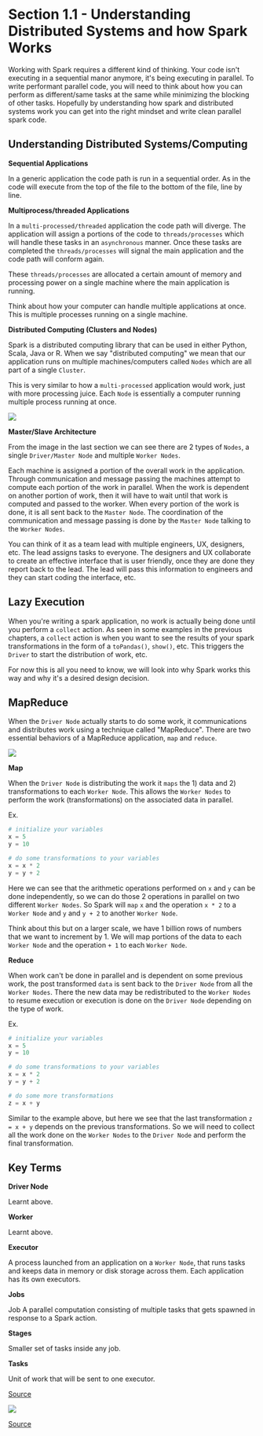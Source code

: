 # Section 1.1 - Understanding Distributed Systems and how Spark Works

Working with Spark requires a different kind of thinking. Your code isn't executing in a sequential manor anymore, it's being executing in parallel. To write performant parallel code, you will need to think about how you can perform as different/same tasks at the same while minimizing the blocking of other tasks. Hopefully by understanding how spark and distributed systems work you can get into the right mindset and write clean parallel spark code.

## Understanding Distributed Systems/Computing

**Sequential Applications**

In a generic application the code path is run in a sequential order. As in the code will execute from the top of the file to the bottom of the file, line by line.

**Multiprocess/threaded Applications**

In a `multi-processed/threaded` application the code path will diverge. The application will assign a portions of the code to `threads/processes` which will handle these tasks in an `asynchronous` manner. Once these tasks are completed the `threads/processes` will signal the main application and the code path will conform again.

These `threads/processes` are allocated a certain amount of memory and processing power on a single machine where the main application is running.

Think about how your computer can handle multiple applications at once. This is multiple processes running on a single machine.

**Distributed Computing (Clusters and Nodes)**

Spark is a distributed computing library that can be used in either Python, Scala, Java or R. When we say "distributed computing" we mean that our application runs on multiple machines/computers called `Nodes` which are all part of a single `Cluster`.

This is very similar to how a `multi-processed` application would work, just with more processing juice. Each `Node` is essentially a computer running multiple process running at once.

![](https://github.com/ericxiao251/spark-syntax/blob/master/src/images/master-slave.jpg)

**Master/Slave Architecture**

From the image in the last section we can see there are 2 types of `Nodes`, a single `Driver/Master Node` and multiple `Worker Nodes`.

Each machine is assigned a portion of the overall work in the application. Through communication and message passing the machines attempt to compute each portion of the work in parallel. When the work is dependent on another portion of work, then it will have to wait until that work is computed and passed to the worker. When every portion of the work is done, it is all sent back to the `Master Node`. The coordination of the communication and message passing is done  by the `Master Node` talking to the `Worker Nodes`.

You can think of it as a team lead with multiple engineers, UX, designers, etc. The lead assigns tasks to everyone. The designers and UX collaborate to create an effective interface that is user friendly, once they are done they report back to the lead. The lead will pass this information to engineers and they can start coding the interface, etc.

## Lazy Execution

When you're writing a spark application, no work is actually being done until you perform a `collect` action. As seen in some examples in the previous chapters, a `collect` action is when you want to see the results of your spark transformations in the form of a `toPandas()`, `show()`, etc. This triggers the `Driver` to start the distribution of work, etc.

For now this is all you need to know, we will look into why Spark works this way and why it's a desired design decision.

## MapReduce

When the `Driver Node` actually starts to do some work, it communications and distributes work using a technique called "MapReduce". There are two essential behaviors of a MapReduce application, `map` and `reduce`.

![](https://github.com/ericxiao251/spark-syntax/blob/master/src/images/mapreduce.jpg)

**Map**

When the `Driver Node` is distributing the work it `maps` the 1) data and 2) transformations to each `Worker Node`. This allows the `Worker Nodes` to perform the work (transformations) on the associated data in parallel.

Ex.

```python
# initialize your variables
x = 5
y = 10

# do some transformations to your variables
x = x * 2
y = y + 2
```

Here we can see that the arithmetic operations performed on `x` and `y` can be done independently, so we can do those 2 operations in parallel on two different `Worker Nodes`. So Spark will `map` `x` and the operation `x * 2` to a `Worker Node` and `y` and `y + 2` to another `Worker Node`.

Think about this but on a larger scale, we have 1 billion rows of numbers that we want to increment by 1. We will map portions of the data to each `Worker Node` and the operation `+ 1` to each `Worker Node`.

**Reduce**

When work can't be done in parallel and is dependent on some previous work, the post transformed `data` is sent back to the `Driver Node` from all the `Worker Nodes`. There the new data may be redistributed to the `Worker Nodes` to resume execution or execution is done on the `Driver Node` depending on the type of work.

Ex.

```python
# initialize your variables
x = 5
y = 10

# do some transformations to your variables
x = x * 2
y = y + 2

# do some more transformations
z = x + y
```

Similar to the example above, but here we see that the last transformation `z = x + y` depends on the previous transformations. So we will need to collect all the work done on the `Worker Nodes` to the `Driver Node` and perform the final transformation.

## Key Terms

**Driver Node**

Learnt above.

**Worker**

Learnt above.

**Executor**

A process launched from an application on a `Worker Node`, that runs tasks and keeps data in memory or disk storage across them. Each application has its own executors.

**Jobs**

Job A parallel computation consisting of multiple tasks that gets spawned in response to a Spark action.

**Stages**

Smaller set of tasks inside any job.

**Tasks**

Unit of work that will be sent to one executor.

[Source](https://www.slideshare.net/DatioBD/apache-spark-ii-sparksql)

![](https://github.com/ericxiao251/spark-syntax/blob/master/src/images/key-terms.jpg)

[Source](https://www.oreilly.com/library/view/learning-spark/9781449359034/)
